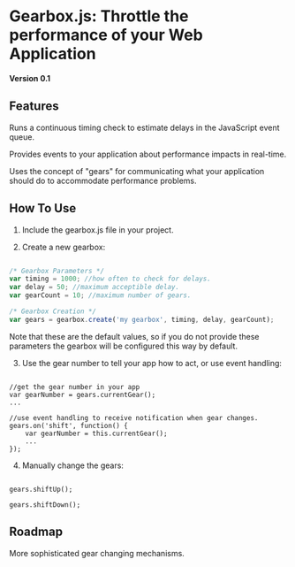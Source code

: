 Gearbox.js: Throttle the performance of your Web Application
============================================================

**Version 0.1**

Features
--------

Runs a continuous timing check to estimate delays in the JavaScript event queue.

Provides events to your application about performance impacts in real-time.

Uses the concept of "gears" for communicating what your application should do to accommodate performance problems.

How To Use
----------

1) Include the gearbox.js file in your project.

2) Create a new gearbox:
```javascript

/* Gearbox Parameters */
var timing = 1000; //how often to check for delays.
var delay = 50; //maximum acceptible delay.
var gearCount = 10; //maximum number of gears.

/* Gearbox Creation */
var gears = gearbox.create('my gearbox', timing, delay, gearCount);
```

Note that these are the default values, so if you do not provide these parameters the gearbox will be configured this way by default.

3) Use the gear number to tell your app how to act, or use event handling:
```

//get the gear number in your app
var gearNumber = gears.currentGear();
...

//use event handling to receive notification when gear changes.
gears.on('shift', function() {
	var gearNumber = this.currentGear();
	...
});

```

4) Manually change the gears:
```

gears.shiftUp();

gears.shiftDown();

```

Roadmap
-------
More sophisticated gear changing mechanisms.